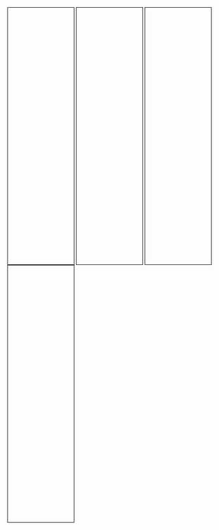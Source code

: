 <style>
  .dropbtn {
  color: white;
  padding: 16px;
  font-size: 16px;
  border: 1px solid black;
  cursor: pointer;
  background-repeat: no-repeat;
  width: 9.5em;
  height: 15%;
}
.dropdown {
  display: inline-block;
}
.dropdown-content {
  display: inline-block;
  opacity: 0%;
  background-color: #00000000;
  width: 9.5em;
  z-index: 1;
  margin-top: 20px;
}
.dropdown-content a {
  color: black;
  font-family: helvetica;
  padding: 5px 5px;
  text-decoration: none;
  display: block;
}
hr.solid {
  border-left: none;
  border-right: none;
  border-top: 1px solid #000000;
  border-bottom: none;
  width:9.5em;
}
.show {
  opacity: 100%;
  
}
</style>
<div class="dropdown">
  <tr>
    <button id="UKdrop" class="dropbtn" style="background: url(https://i.postimg.cc/JhQnzRPY/ukflag.png); background-size: 100% 100%; background-repeat: no-repeat;"></button>
    <button id="GERMANYdrop" class="dropbtn" style="background: url(https://i.postimg.cc/65DTHj8c/germanyflag.png); background-size: 100% 100%; background-repeat: no-repeat;"></button>
    <button id="BRAZILdrop" class="dropbtn" style="background: url(https://i.postimg.cc/rwCZhHh2/brazilflag.png); background-size: 100% 100%; background-repeat: no-repeat;"></button>
    <button id="FRANCEdrop" class="dropbtn" style="background: url(https://i.postimg.cc/jjMgT708/franceflag.webp); background-size: 100% 100%; background-repeat: no-repeat;"></button>
  </tr>
  <tr>
    <td>
      <!-- UK -->
      <div id="UKDropdown" class="dropdown-content">
        <hr class="solid">
        <a href="#">Country: UK</a>
        <hr class="solid">
        <a href="#">Wins: 308</a>
        <hr class="solid">
      </div>
    </td>
    <td>
      <!-- GERMANY -->
      <div id="GERMANYDropdown" class="dropdown-content" style="margin-left:25px">
        <hr class="solid">
        <a href="#">Country: Germany</a>
        <hr class="solid">
        <a href="#">Wins: 179</a>
        <hr class="solid">
      </div>
    </td>
    <td>
      <!-- BRAZIL -->
      <div id="BRAZILDropdown" class="dropdown-content" style="margin-left:25px">
        <hr class="solid">
        <a href="#">Country: Brazil</a>
        <hr class="solid">
        <a href="#">Wins: 101</a>
        <hr class="solid">
      </div>
    </td>
    <td>
      <!-- FRANCE -->
      <div id="FRANCEDropdown" class="dropdown-content" style="margin-left:20px">
        <hr class="solid">
        <a href="#">Country: France</a>
        <hr class="solid">
        <a href="#">Wins: 81</a>
        <hr class="solid">
      </div>
      </td>
  </tr>
</div>
<script>
// UK
document.getElementById("UKdrop").addEventListener("click", function(e) {
  document.getElementById("UKDropdown").classList.toggle("show");
});
// Germany
document.getElementById("GERMANYdrop").addEventListener("click", function(e) {
  document.getElementById("GERMANYDropdown").classList.toggle("show");
});
// Brazil
document.getElementById("BRAZILdrop").addEventListener("click", function(e) {
  document.getElementById("BRAZILDropdown").classList.toggle("show");
});
// France
document.getElementById("FRANCEdrop").addEventListener("click", function(e) {
  document.getElementById("FRANCEDropdown").classList.toggle("show");
});
// Close the dropdown if the user clicks outside of it
window.addEventListener("click", function(event) {
  if (!event.target.matches('.dropbtn')) {
    document.querySelectorAll(".dropdown-content.show")
      .forEach(openDropdown => openDropdown.classList.remove('show'))
  }
});
</script>
